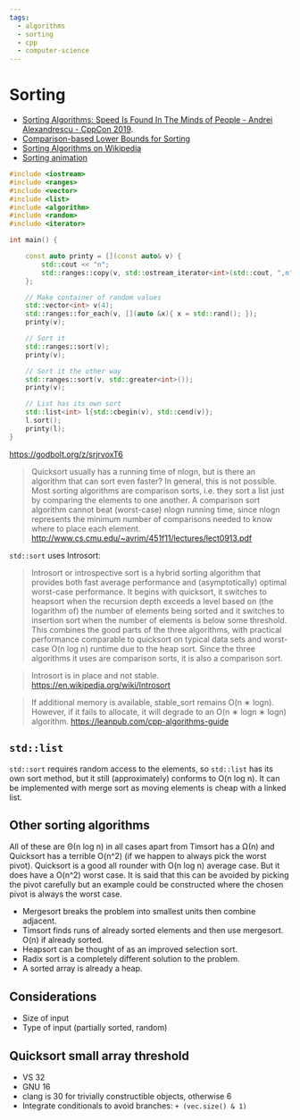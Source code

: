 ```yaml
---
tags:
  - algorithms
  - sorting
  - cpp
  - computer-science
---
```


# Sorting
- [Sorting Algorithms: Speed Is Found In The Minds of People - Andrei Alexandrescu - CppCon 2019](https://www.youtube.com/watch?v=FJJTYQYB1JQ).
- [Comparison-based Lower Bounds for Sorting](https://www.cs.cmu.edu/~avrim/451f11/lectures/lect0913.pdf)
- [Sorting Algorithms on Wikipedia](https://en.wikipedia.org/wiki/Sorting_algorithm)
- [Sorting animation](https://www.cs.usfca.edu/~galles/visualization/ComparisonSort.html)

```cpp
#include <iostream>
#include <ranges>
#include <vector>
#include <list>
#include <algorithm>
#include <random>
#include <iterator>

int main() {

    const auto printy = [](const auto& v) {
        std::cout << "n";
        std::ranges::copy(v, std::ostream_iterator<int>(std::cout, ",n"));
    };

    // Make container of random values
    std::vector<int> v(4);
    std::ranges::for_each(v, [](auto &x){ x = std::rand(); });
    printy(v);

    // Sort it
    std::ranges::sort(v);
    printy(v);

    // Sort it the other way
    std::ranges::sort(v, std::greater<int>());
    printy(v);

    // List has its own sort
    std::list<int> l{std::cbegin(v), std::cend(v)};
    l.sort();
    printy(l);
}
```

https://godbolt.org/z/srjrvoxT6

> Quicksort usually has a running time of nlogn, but is there an algorithm that
> can sort even faster? In general, this is not possible. Most sorting algorithms
> are comparison sorts, i.e. they sort a list just by comparing the elements to
> one another. A comparison sort algorithm cannot beat (worst-case) nlogn running
> time, since nlogn represents the minimum number of comparisons needed to know
> where to place each element.
http://www.cs.cmu.edu/~avrim/451f11/lectures/lect0913.pdf

`std::sort` uses Introsort:
> Introsort or introspective sort is a hybrid sorting algorithm that provides
> both fast average performance and (asymptotically) optimal worst-case
> performance. It begins with quicksort, it switches to heapsort when the
> recursion depth exceeds a level based on (the logarithm of) the number of
> elements being sorted and it switches to insertion sort when the number of
> elements is below some threshold. This combines the good parts of the three
> algorithms, with practical performance comparable to quicksort on typical
> data sets and worst-case O(n log n) runtime due to the heap sort. Since the
> three algorithms it uses are comparison sorts, it is also a comparison sort.

> Introsort is in place and not stable.
https://en.wikipedia.org/wiki/Introsort

> If additional memory is available, stable_sort remains O(n ∗ logn). However, if
it fails to allocate, it will degrade to an O(n ∗ logn ∗ logn) algorithm.
https://leanpub.com/cpp-algorithms-guide

## `std::list`
`std::sort` requires random access to the elements, so `std::list` has its own
sort method, but it still (approximately) conforms to O(n log n). It can be
implemented with merge sort as moving elements is cheap with a linked list.

## Other sorting algorithms
All of these are Θ(n log n) in all cases apart from Timsort has a Ω(n) and
Quicksort has a terrible O(n^2) (if we happen to always pick the worst pivot).
Quicksort is a good all rounder with O(n log n) average case. But it does have
a O(n^2) worst case. It is said that this can be avoided by picking the pivot
carefully but an example could be constructed where the chosen pivot is always
the worst case.

- Mergesort breaks the problem into smallest units then combine adjacent.
- Timsort finds runs of already sorted elements and then use mergesort. O(n) if already sorted.
- Heapsort can be thought of as an improved selection sort.
- Radix sort is a completely different solution to the problem.
- A sorted array is already a heap.

## Considerations
- Size of input
- Type of input (partially sorted, random)

## Quicksort small array threshold
- VS 32
- GNU 16
- clang is 30 for trivially constructible objects, otherwise 6
- Integrate conditionals to avoid branches: `+ (vec.size() & 1)`

